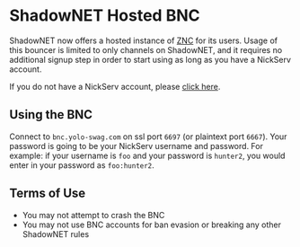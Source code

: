 # ShadowNET Hosted BNC

ShadowNET now offers a hosted instance of [ZNC](http://znc.in) for its users. 
Usage of this bouncer is limited to only channels on ShadowNET, and it requires 
no additional signup step in order to start using as long as you have 
a NickServ account.

If you do not have a NickServ account, please [click here](/register).

## Using the BNC

Connect to `bnc.yolo-swag.com` on ssl port `6697` (or plaintext port `6667`). 
Your password is going to be your NickServ username and password. For example: 
if your username is `foo` and your password is `hunter2`, you would enter in 
your password as `foo:hunter2`.

## Terms of Use

- You may not attempt to crash the BNC
- You may not use BNC accounts for ban evasion or breaking any other ShadowNET 
rules
